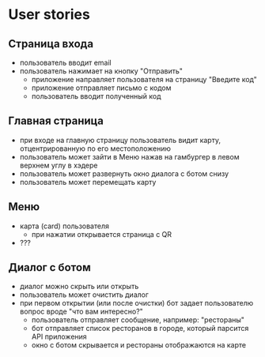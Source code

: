 # User stories

## Страница входа

- пользователь вводит email
- пользователь нажимает на кнопку "Отправить"
  - приложение направляет пользователя на страницу "Введите код"
  - приложение отправляет письмо с кодом
  - пользователь вводит полученный код

## Главная страница

- при входе на главную страницу пользователь видит карту, отцентрированную
  по его местоположению
- пользователь может зайти в Меню нажав на гамбургер в левом верхнем углу
  в хэдере
- пользователь может развернуть окно диалога с ботом снизу
- пользователь может перемещать карту

## Меню

- карта (card) пользователя
  - при нажатии открывается страница с QR
- ???

## Диалог с ботом

- диалог можно скрыть или открыть
- пользователь может очистить диалог
- при первом открытии (или после очистки) бот задает пользователю вопрос
  вроде "что вам интересно?"
  - пользователь отправляет сообщение, например: "рестораны"
  - бот отправляет список ресторанов в городе, который парсится API приложения
  - окно с ботом скрывается и рестораны отображаются на карте
